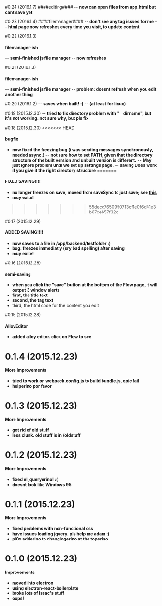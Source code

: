 #0.24 (2016.1.7)
####editing####
-- **now can open files from app.html but cant save yet**

#0.23 (2016.1.4)
####filemanager####
-- **don't see any tag issues for me**
-- **html page now refreshes every time you visit, to update content**

#0.22 (2016.1.3)
#### filemanager-ish
-- **semi-finished js file manager**
-- **now refreshes**

#0.21 (2016.1.3)
#### filemanager-ish
-- **semi-finished js file manager**
-- **problem: doesnt refresh when you edit another thing**

#0.20 (2016.1.2)
-- **saves when built! :)**
-- **(at least for linux)**

#0.19 (2015.12.30)
-- **tried to fix directory problem with "__dirname", but it's not working. not sure why, but pls fix**


#0.18 (2015.12.30)
<<<<<<< HEAD
#### bugfix
- **now fixed the freezing bug (i was sending messages synchronously, needed async.)**
-- **not sure how to set PATH, given that the directory structure of the built version and unbuilt version is different.**
-- **May just ignore problem until we set up settings page.**
-- **saving Does work if you give it the right directory structure**
=======
#### FIXED SAVING!!!!
- **no longer freezes on save, moved from saveSync to just save; see [this](https://github.com/atom/electron/blob/master/docs/api/ipc-renderer.md)**
- **muy exite!**
>>>>>>> 55decc7650950713cf1e0f6d41e3b67ceb57f32c

#0.17 (2015.12.29)
#### ADDED SAVING!!!!
- **now saves to a file in /app/backend/testfolder :)**
- **bug: freezes immediatly (sry bad spelling) after saving**
- **muy exite!**

#0.16 (2015.12.28)
#### semi-saving
- **when you click the "save" button at the bottom of the Flow page, it will output 3 window alerts**
- **first, the title text**
- **second, the tag text**
- third, the html code for the content you edit

#0.15 (2015.12.28)
#### AlloyEditor
- **added alloy editor. click on Flow to see**

# 0.1.4 (2015.12.23)

#### More Improvements
- **tried to work on webpack.config.js to build bundle.js, epic fail**
- **helperino por favor**

# 0.1.3 (2015.12.23)

#### More Improvements
- **got rid of old stuff**
- **less clunk. old stuff is in /oldstuff**

# 0.1.2 (2015.12.23)

#### More Improvements
- **fixed el jqueryerino! :(**
- **doesnt look like Windows 95**

# 0.1.1 (2015.12.23)

#### More Improvements
- **fixed problems with non-functional css**
- **have issues loading jquery. pls help me adam :(**
- **pl0x adderino to changlogerino at the toperino**


# 0.1.0 (2015.12.23)

#### Improvements

- **moved into electron**
- **using electron-react-boilerplate**
- **broke lots of Issac's stuff**
- **oops!**

